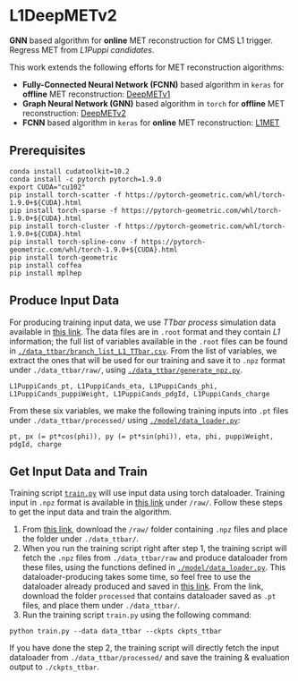 # L1DeepMETv2
**GNN** based algorithm for **online** MET reconstruction for CMS L1 trigger. Regress MET from _L1Puppi candidates_.

This work extends the following efforts for MET reconstruction algorithms:
- **Fully-Connected Neural Network (FCNN)** based algorithm in `keras` for **offline** MET reconstruction: [DeepMETv1](https://github.com/DeepMETv2/DeepMETv1)
- **Graph Neural Network (GNN)** based algorithm in `torch` for **offline** MET reconstruction: [DeepMETv2](https://github.com/DeepMETv2/DeepMETv2)
- **FCNN** based algorithm in `keras` for **online** MET reconstruction: [L1MET](https://github.com/jmduarte/L1METML) 



## Prerequisites 

```
conda install cudatoolkit=10.2
conda install -c pytorch pytorch=1.9.0
export CUDA="cu102"
pip install torch-scatter -f https://pytorch-geometric.com/whl/torch-1.9.0+${CUDA}.html
pip install torch-sparse -f https://pytorch-geometric.com/whl/torch-1.9.0+${CUDA}.html
pip install torch-cluster -f https://pytorch-geometric.com/whl/torch-1.9.0+${CUDA}.html
pip install torch-spline-conv -f https://pytorch-geometric.com/whl/torch-1.9.0+${CUDA}.html
pip install torch-geometric
pip install coffea
pip install mplhep
```


## Produce Input Data

For producing training input data, we use _TTbar process_ simulation data available in [this link](https://cernbox.cern.ch/files/link/public/JK2InUjatHFxFbf?tiles-size=1&items-per-page=100&view-mode=resource-table). The data files are in `.root` format and they contain _L1_ information; the full list of variables available in the `.root` files can be found in [`./data_ttbar/branch_list_L1_TTbar.csv`](https://github.com/DeepMETv2/L1DeepMETv2/blob/master/data_ttbar/branch_list_L1_TTbar.csv). From the list of variables, we extract the ones that will be used for our training and save it to `.npz` format under `./data_ttbar/raw/`, using [`./data_ttbar/generate_npz.py`](https://github.com/DeepMETv2/L1DeepMETv2/blob/master/data_ttbar/generate_npz.py). 

```
L1PuppiCands_pt, L1PuppiCands_eta, L1PuppiCands_phi, L1PuppiCands_puppiWeight, L1PuppiCands_pdgId, L1PuppiCands_charge 
```

From these six variables, we make the following training inputs into `.pt` files under `./data_ttbar/processed/` using [`./model/data_loader.py`](https://github.com/DeepMETv2/L1DeepMETv2/blob/master/model/data_loader.py):

```
pt, px (= pt*cos(phi)), py (= pt*sin(phi)), eta, phi, puppiWeight, pdgId, charge 
```


## Get Input Data and Train 

Training script [`train.py`](https://github.com/DeepMETv2/L1DeepMETv2/blob/master/train.py) will use input data using torch dataloader. Training input in `.npz` format is available in [this link](https://cernbox.cern.ch/s/RETpE7fzw4g0lnF) under `/raw/`. Follow these steps to get the input data and train the algorithm.

1. From [this link](https://cernbox.cern.ch/s/RETpE7fzw4g0lnF), download the `/raw/` folder containing `.npz` files and place the folder under `./data_ttbar/`.
2. When you run the training script right after step 1, the training script will fetch the `.npz` files from `./data_ttbar/raw` and produce dataloader from these files, using the functions defined in [`./model/data_loader.py`](https://github.com/DeepMETv2/L1DeepMETv2/blob/master/model/data_loader.py). This dataloader-producing takes some time, so feel free to use the dataloader already produced and saved in [this link](https://cernbox.cern.ch/s/RETpE7fzw4g0lnF). From the link, download the folder `processed` that contains dataloader saved as `.pt` files, and place them under `./data_ttbar/`. 
3. Run the training script `train.py` using the following command:
```
python train.py --data data_ttbar --ckpts ckpts_ttbar
```
If you have done the step 2, the training script will directly fetch the input dataloader from `./data_ttbar/processed/` and save the training & evaluation output to `./ckpts_ttbar`.

